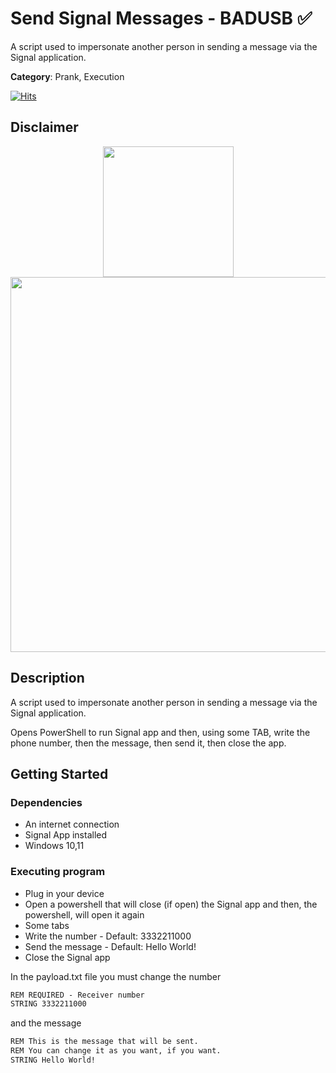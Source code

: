 # Send Signal Messages - BADUSB ✅

A script used to impersonate another person in sending a message via the Signal application.

**Category**: Prank, Execution

[![Hits](https://hits.seeyoufarm.com/api/count/incr/badge.svg?url=https%3A%2F%2Fgithub.com%2Faleff-github%2Fmy-flipper-shits&count_bg=%233C3C3C&title_bg=%233C3C3C&icon=linux.svg&icon_color=%23FFFFFF&title=views&edge_flat=false)](https://github.com/aleff-github/my-flipper-shits)

## Disclaimer

<div align=center>

<img src="https://github.com/aleff-github/my-flipper-shits/blob/main/img/gif/flipper_zero%20(15).gif?raw=true" width="209" /><br><img src="https://github.com/aleff-github/my-flipper-shits/blob/main/img/DISCLAIMER.png?raw=true" width="600" />

</div>

## Description

A script used to impersonate another person in sending a message via the Signal application.

Opens PowerShell to run Signal app and then, using some TAB, write the phone number, then the message, then send it, then close the app.

## Getting Started

### Dependencies

* An internet connection
* Signal App installed
* Windows 10,11

### Executing program

* Plug in your device
* Open a powershell that will close (if open) the Signal app and then, the powershell, will open it again
* Some tabs
* Write the number - Default: 3332211000
* Send the message - Default: Hello World!
* Close the Signal app

In the payload.txt file you must change the number
```txt
REM REQUIRED - Receiver number
STRING 3332211000
```

and the message
```txt
REM This is the message that will be sent.
REM You can change it as you want, if you want.
STRING Hello World!
```
